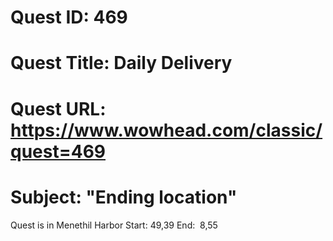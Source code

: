 # Quest ID: 469
# Quest Title: Daily Delivery
# Quest URL: https://www.wowhead.com/classic/quest=469
# Subject: "Ending location"
Quest is in Menethil Harbor
Start: 49,39
End:  8,55